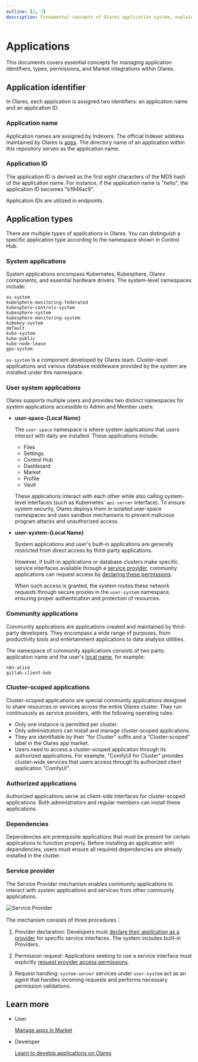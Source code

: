 ```yaml
---
outline: [2, 3]
description: Fundamental concepts of Olares application system, explaining application identifiers and characteristics of four application types: system applications, user system applications, community applications and cluster-scoped applications. Includes service provider mechanisms and application dependencies.
---
```


# Applications
 
This documents covers essential concepts for managing application identifiers, types, permissions, and Market integrations within Olares. 

## Application identifier

In Olares, each application is assigned two identifiers: an application name and an application ID.

### Application name

Application names are assigned by Indexers. The official Indexer address maintained by Olares is [apps](https://github.com/beclab/apps). The directory name of an application within this repository serves as the application name.

### Application ID

The application ID is derived as the first eight characters of the MD5 hash of the application name. For instance, if the application name is "hello", the application ID becomes "b1946ac9".

Application IDs are utilized in endpoints.

## Application types

There are multiple types of applications in Olares. You can distinguish a specific application type according to the namespace shown in Control Hub.

### System applications

System applications encompass Kubernetes, Kubesphere, Olares components, and essential hardware drivers. The system-level namespaces include:

```
os-system
kubesphere-monitoring-federated
kubesphere-controls-system
kubesphere-system
kubesphere-monitoring-system
kubekey-system
default
kube-system
kube-public
kube-node-lease
gpu-system
```
`os-system` is a component developed by Olares team. Cluster-level applications and various database middleware provided by the system are installed under this namespace.

### User system applications

Olares supports multiple users and provides two distinct namespaces for system applications accessible to Admin and Member users:

- **user-space-{Local Name}**

    The `user-space` namespace is where system applications that users interact with daily are installed. These applications include:
    - Files
    - Settings 
    - Control Hub
    - Dashboard
    - Market
    - Profile 
    - Vault

   These applications interact with each other while also calling system-level interfaces (such as Kubernetes' `api-server` interface). To ensure system security, Olares deploys them in isolated user-space namespaces and uses sandbox mechanisms to prevent malicious program attacks and unauthorized access.

- **user-system-{Local Name}**

   System applications and user's built-in applications are generally restricted from direct access by third-party applications.
  
   However, if built-in applications or database clusters make specific service interfaces available through a [service provider](../../developer/develop/advanced/provider.md), community applications can request access by [declaring these permissions](../../developer/develop/package/manifest.md#sysdata).
   
   When such access is granted, the system routes these network requests through secure proxies in the `user-system` namespace, ensuring proper authentication and protection of resources.

### Community applications

Community applications are applications created and maintained by third-party developers. They encompass a wide range of purposes, from productivity tools and entertainment applications to data analysis utilities.

The namespace of community applications consists of two parts: application name and the user's [local name](olares-id.md#olares-id-structure), for example:

```
n8n-alice
gitlab-client-bob
```

### Cluster-scoped applications

Cluster-scoped applications are special community applications designed to share resources or services across the entire Olares cluster. They run continuously as service providers, with the following operating rules:

- Only one instance is permitted per cluster.
- Only administrators can install and manage cluster-scoped applications.
- They are identifiable by their "for Cluster" suffix and a "Cluster-scoped" label in the Olares app market. 
- Users need to access a cluster-scoped application through its authorized applications. For example, "ComfyUI for Cluster" provides cluster-wide services that users access through its authorized client application "ComfyUI".

### Authorized applications
Authorized applications serve as client-side interfaces for cluster-scoped applications. Both administrators and regular members can install these applications.

### Dependencies
Dependencies are prerequisite applications that must be present for certain applications to function properly. Before installing an application with dependencies, users must ensure all required dependencies are already installed in the cluster.

### Service provider

The Service Provider mechanism enables community applications to interact with system applications and services from other community applications.

![Service Provider](/images/overview/olares/image3.jpeg)

The mechanism consists of three procedures：

1. Provider declaration: Developers must [declare their application as a provider](../../developer/develop/advanced/provider#define-provider) for specific service interfaces.
  The system includes built-in Providers.

2. Permission request: Applications seeking to use a service interface must explicitly [request provider access permissions](../../developer/develop/advanced/provider#request-permission-to-call-provider). 

3. Request handling: `system-server` services under `user-system` act as an agent that handles incoming requests and performs necessary permission validations.


## Learn more

- User

  [Manage apps in Market](../tasks/install-uninstall-update.md)<br>

- Developer

  [Learn to develop applications on Olares](../../developer/develop/index.md)<br>
